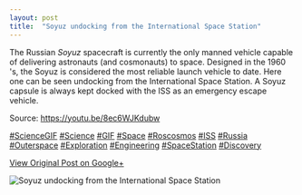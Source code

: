 ```yaml
---
layout: post
title:  "Soyuz undocking from the International Space Station"
---
```


The Russian _Soyuz_ spacecraft is currently the only manned vehicle capable of
delivering astronauts (and cosmonauts) to space. Designed in the 1960 's, the
Soyuz is considered the most reliable launch vehicle to date. Here one can be
seen undocking from the International Space Station. A Soyuz capsule is always
kept docked with the ISS as an emergency escape vehicle.  
  
Source: <https://youtu.be/8ec6WJKdubw>  
  
[#ScienceGIF](https://plus.google.com/s/%23ScienceGIF/posts)
[#Science](https://plus.google.com/s/%23Science/posts)
[#GIF](https://plus.google.com/s/%23GIF/posts)
[#Space](https://plus.google.com/s/%23Space/posts)
[#Roscosmos](https://plus.google.com/s/%23Roscosmos/posts)
[#ISS](https://plus.google.com/s/%23ISS/posts)
[#Russia](https://plus.google.com/s/%23Russia/posts)
[#Outerspace](https://plus.google.com/s/%23Outerspace/posts)
[#Exploration](https://plus.google.com/s/%23Exploration/posts)
[#Engineering](https://plus.google.com/s/%23Engineering/posts)
[#SpaceStation](https://plus.google.com/s/%23SpaceStation/posts)
[#Discovery](https://plus.google.com/s/%23Discovery/posts)

[View Original Post on Google+](https://plus.google.com/+ColinSullender/posts/9nTbERXyrdf)

![Soyuz undocking from the International Space Station](/assets/img/2015-08-27-Soyuz-undocking-from-the-International-Space-Station.gif)
